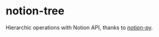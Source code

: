 # notion-tree

Hierarchic operations with Notion API, thanks to [notion-py](https://github.com/jamalex/notion-py).
